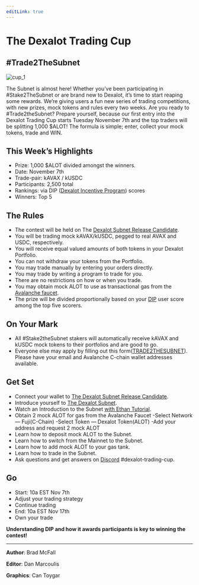 ```yaml
---
editLink: true
---
```


# The Dexalot Trading Cup
## #Trade2TheSubnet

![cup_1](/images/cup/cup_1.png)

The Subnet is almost here! Whether you’ve been participating in #Stake2TheSubnet or are brand new to Dexalot, it’s time to start reaping some rewards. We’re giving users a fun new series of trading competitions, with new prizes, mock tokens and rules every two weeks. Are you ready to #Trade2theSubnet? Prepare yourself, because our first entry into the Dexalot Trading Cup starts Tuesday November 7th and the top traders will be splitting 1,000 $ALOT! The formula is simple; enter, collect your mock tokens, trade and WIN.

## This Week’s Highlights

* Prize: 1,000 $ALOT divided amongst the winners.
* Date: November 7th
* Trade-pair: kAVAX / kUSDC
* Participants: 2,500 total
* Rankings: via DIP ([Dexalot Incentive Program](https://medium.com/dexalot/the-dexalot-incentive-program-1d55c869a6c0)) scores
* Winners: Top 5
## The Rules

* The contest will be held on The [Dexalot Subnet Release Candidate](https://app.dexalot-test.com/trade).
* You will be trading mock kAVAX/kUSDC, pegged to real AVAX and USDC, respectively.
* You will receive equal valued amounts of both tokens in your Dexalot Portfolio.
* You can not withdraw your tokens from the Portfolio.
* You may trade manually by entering your orders directly.
* You may trade by writing a program to trade for you.
* There are no restrictions on how or when you trade.
* You may obtain mock ALOT to use as transactional gas from the [Avalanche faucet](https://faucet.avax.network/).
* The prize will be divided proportionally based on your [DIP](https://medium.com/dexalot/the-dexalot-incentive-program-1d55c869a6c0) user score among the top five scorers.
## On Your Mark

* All #Stake2theSubnet stakers will automatically receive kAVAX and kUSDC mock tokens to their portfolios and are good to go.
* Everyone else may apply by filling out this form([TRADE2THESUBNET](https://www.typeform.com/private-typeform/?utm_source=typeform.com-19714821-business&utm_medium=typeform&utm_content=typeform-private&utm_campaign=uKsTJwiX)). Please have your email and Avalanche C-chain wallet addresses available.
## Get Set

* Connect your wallet to [The Dexalot Subnet Release Candidate](https://app.dexalot-test.com/trade).
* Introduce yourself to [The Dexalot Subnet](https://medium.com/dexalot/the-dexalot-subnet-adc92678edc7).
* Watch an Introduction to the Subnet [with Ethan Tutorial](https://www.youtube.com/watch?v=vRvaswPuMNg).
* Obtain 2 mock ALOT for gas from the Avalanche Faucet
    -Select Network — Fuji(C-Chain)
    -Select Token — Dexalot Token(ALOT)
    -Add your address and request 2 mock ALOT
* Learn how to deposit mock ALOT to the Subnet.
* Learn how to switch from the Mainnet to the Subnet.
* Learn how to add mock ALOT to your gas tank.
* Learn how to trade in the Subnet.
* Ask questions and get answers on [Discord](https://discord.com/invite/dexalot) #dexalot-trading-cup.
## Go

* Start: 10a EST Nov 7th
* Adjust your trading strategy
* Continue trading
* End: 10a EST Nov 17th
* Own your trade

**Understanding DIP and how it awards participants is key to winning the contest!**

---
**Author**: Brad McFall

**Editor**: Dan Marcoulis

**Graphics**: Can Toygar
